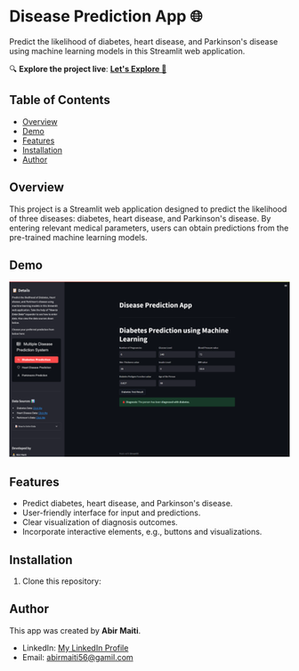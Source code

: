 # Disease Prediction App 🌐

Predict the likelihood of diabetes, heart disease, and Parkinson's disease using machine learning models in this Streamlit web application.

🔍 **Explore the project live**: [**Let's Explore 🚀**](https://predict-disease-by-abir.streamlit.app/)

## Table of Contents
- [Overview](#overview)
- [Demo](#demo)
- [Features](#features)
- [Installation](#installation)
- [Author](#author)

## Overview
This project is a Streamlit web application designed to predict the likelihood of three diseases: diabetes, heart disease, and Parkinson's disease. By entering relevant medical parameters, users can obtain predictions from the pre-trained machine learning models.

## Demo
![App Interface](https://raw.githubusercontent.com/Abirgit44/Disease_Prediction_Model/master/main-app-demo.png)
## Features
- Predict diabetes, heart disease, and Parkinson's disease.
- User-friendly interface for input and predictions.
- Clear visualization of diagnosis outcomes.
- Incorporate interactive elements, e.g., buttons and visualizations.

## Installation
1. Clone this repository:


## Author
This app was created by **Abir Maiti**.
- LinkedIn: [My LinkedIn Profile](https://www.linkedin.com/in/abir-maiti-7584a0201/)
- Email: abirmaiti56@gamil.com
